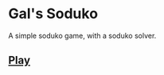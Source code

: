 # Gal's Soduko
A simple soduko game, with a soduko solver.

## [Play](https://galarlo.github.io/Soduko/)
